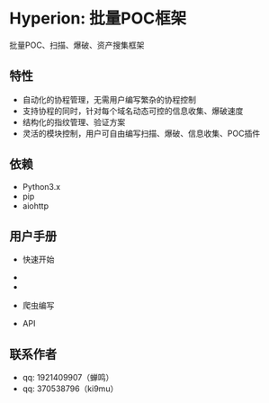 # Hyperion: 批量POC框架

批量POC、扫描、爆破、资产搜集框架

## 特性

- 自动化的协程管理，无需用户编写繁杂的协程控制
- 支持协程的同时，针对每个域名动态可控的信息收集、爆破速度
- 结构化的指纹管理、验证方案
- 灵活的模块控制，用户可自由编写扫描、爆破、信息收集、POC插件

## 依赖

- Python3.x
- pip
- aiohttp

## 用户手册

- 快速开始

- [POC编写]: https://github.com/zqqqqz2000/Hypreion/blob/master/poc/readme.md

- [模块编写]: https://github.com/zqqqqz2000/Hypreion/blob/master/modules/readme.md

- 爬虫编写

- API

## 联系作者

- qq: 1921409907（蝉鸣）
- qq: 370538796（ki9mu）
